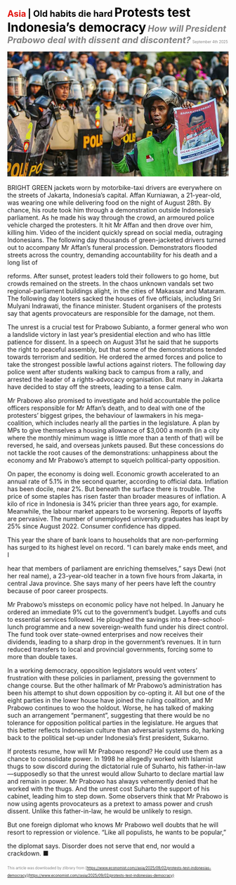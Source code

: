<span style="color:#E3120B; font-size:14.9pt; font-weight:bold;">Asia</span> <span style="color:#000000; font-size:14.9pt; font-weight:bold;">| Old habits die hard</span>
<span style="color:#000000; font-size:21.0pt; font-weight:bold;">Protests test Indonesia’s democracy</span>
<span style="color:#808080; font-size:14.9pt; font-weight:bold; font-style:italic;">How will President Prabowo deal with dissent and discontent?</span>
<span style="color:#808080; font-size:6.2pt;">September 4th 2025</span>

![](../images/023_Protests_test_Indonesias_democracy/p0101_img01.jpeg)

BRIGHT GREEN jackets worn by motorbike-taxi drivers are everywhere on the streets of Jakarta, Indonesia’s capital. Affan Kurniawan, a 21-year-old, was wearing one while delivering food on the night of August 28th. By chance, his route took him through a demonstration outside Indonesia’s parliament. As he made his way through the crowd, an armoured police vehicle charged the protesters. It hit Mr Affan and then drove over him, killing him. Video of the incident quickly spread on social media, outraging Indonesians. The following day thousands of green-jacketed drivers turned out to accompany Mr Affan’s funeral procession. Demonstrators flooded streets across the country, demanding accountability for his death and a long list of

reforms. After sunset, protest leaders told their followers to go home, but crowds remained on the streets. In the chaos unknown vandals set two regional-parliament buildings alight, in the cities of Makassar and Mataram. The following day looters sacked the houses of five officials, including Sri Mulyani Indrawati, the finance minister. Student organisers of the protests say that agents provocateurs are responsible for the damage, not them.

The unrest is a crucial test for Prabowo Subianto, a former general who won a landslide victory in last year’s presidential election and who has little patience for dissent. In a speech on August 31st he said that he supports the right to peaceful assembly, but that some of the demonstrations tended towards terrorism and sedition. He ordered the armed forces and police to take the strongest possible lawful actions against rioters. The following day police went after students walking back to campus from a rally, and arrested the leader of a rights-advocacy organisation. But many in Jakarta have decided to stay off the streets, leading to a tense calm.

Mr Prabowo also promised to investigate and hold accountable the police officers responsible for Mr Affan’s death, and to deal with one of the protesters’ biggest gripes, the behaviour of lawmakers in his mega-coalition, which includes nearly all the parties in the legislature. A plan by MPs to give themselves a housing allowance of $3,000 a month (in a city where the monthly minimum wage is little more than a tenth of that) will be reversed, he said, and overseas junkets paused. But these concessions do not tackle the root causes of the demonstrations: unhappiness about the economy and Mr Prabowo’s attempt to squelch political-party opposition.

On paper, the economy is doing well. Economic growth accelerated to an annual rate of 5.1% in the second quarter, according to official data. Inflation has been docile, near 2%. But beneath the surface there is trouble. The price of some staples has risen faster than broader measures of inflation. A kilo of rice in Indonesia is 34% pricier than three years ago, for example. Meanwhile, the labour market appears to be worsening. Reports of layoffs are pervasive. The number of unemployed university graduates has leapt by 25% since August 2022. Consumer confidence has dipped.

This year the share of bank loans to households that are non-performing has surged to its highest level on record. “I can barely make ends meet, and I

hear that members of parliament are enriching themselves,” says Dewi (not her real name), a 23-year-old teacher in a town five hours from Jakarta, in central Java province. She says many of her peers have left the country because of poor career prospects.

Mr Prabowo’s missteps on economic policy have not helped. In January he ordered an immediate 9% cut to the government’s budget. Layoffs and cuts to essential services followed. He ploughed the savings into a free-school- lunch programme and a new sovereign-wealth fund under his direct control. The fund took over state-owned enterprises and now receives their dividends, leading to a sharp drop in the government’s revenues. It in turn reduced transfers to local and provincial governments, forcing some to more than double taxes.

In a working democracy, opposition legislators would vent voters’ frustration with these policies in parliament, pressing the government to change course. But the other hallmark of Mr Prabowo’s administration has been his attempt to shut down opposition by co-opting it. All but one of the eight parties in the lower house have joined the ruling coalition, and Mr Prabowo continues to woo the holdout. Worse, he has talked of making such an arrangement “permanent”, suggesting that there would be no tolerance for opposition political parties in the legislature. He argues that this better reflects Indonesian culture than adversarial systems do, harking back to the political set-up under Indonesia’s first president, Sukarno.

If protests resume, how will Mr Prabowo respond? He could use them as a chance to consolidate power. In 1998 he allegedly worked with Islamist thugs to sow discord during the dictatorial rule of Suharto, his father-in-law —supposedly so that the unrest would allow Suharto to declare martial law and remain in power. Mr Prabowo has always vehemently denied that he worked with the thugs. And the unrest cost Suharto the support of his cabinet, leading him to step down. Some observers think that Mr Prabowo is now using agents provocateurs as a pretext to amass power and crush dissent. Unlike this father-in-law, he would be unlikely to resign.

But one foreign diplomat who knows Mr Prabowo well doubts that he will resort to repression or violence. “Like all populists, he wants to be popular,”

the diplomat says. Disorder does not serve that end, nor would a crackdown. ■

<span style="color:#808080; font-size:6.2pt;">This article was downloaded by zlibrary from [https://www.economist.com//asia/2025/09/02/protests-test-indonesias-democracy](https://www.economist.com//asia/2025/09/02/protests-test-indonesias-democracy)</span>